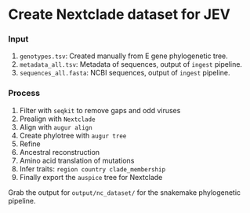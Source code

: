 # Create Nextclade dataset for JEV

### Input

1. `genotypes.tsv`: Created manually from E gene phylogenetic tree.
2. `metadata_all.tsv`: Metadata of sequences, output of `ingest` pipeline.
3. `sequences_all.fasta`: NCBI sequences, output of `ingest` pipeline.

### Process

1. Filter with `seqkit` to remove gaps and odd viruses
2. Prealign with `Nextclade`
3. Align with `augur align`
4. Create phylotree with `augur tree`
5. Refine
6. Ancestral reconstruction
7. Amino acid translation of mutations
8. Infer traits: `region country clade_membership`
9. Finally export the `auspice` tree for Nextclade

Grab the output for `output/nc_dataset/` for the snakemake phylogenetic pipeline.